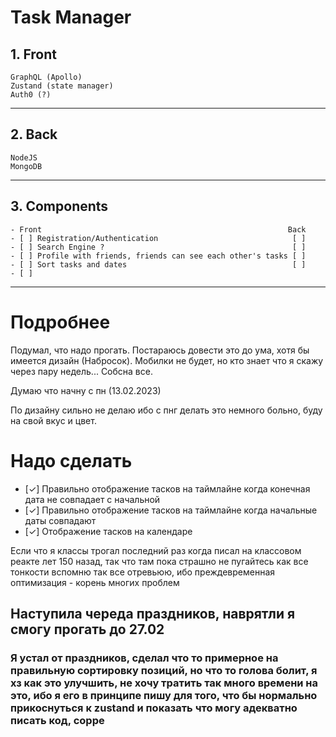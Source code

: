 # Task Manager

## 1. Front
    GraphQL (Apollo)
    Zustand (state manager)
    Auth0 (?)
___   

## 2. Back
    NodeJS
    MongoDB

___

## 3. Components

    - Front                                                       Back
    - [ ] Registration/Authentication                              [ ]
    - [ ] Search Engine ?                                          [ ]
    - [ ] Profile with friends, friends can see each other's tasks [ ]
    - [ ] Sort tasks and dates                                     [ ]
    - [ ] 

___

# Подробнее

Подумал, что надо прогать. Постараюсь довести это до ума, хотя бы имеется дизайн (Набросок). Мобилки не будет, но кто знает что я скажу через пару недель... Собсна все.

Думаю что начну с пн (13.02.2023)

По дизайну сильно не делаю ибо с пнг делать это немного больно, буду на свой вкус и цвет. 

# Надо сделать

- [✓] Правильно отображение тасков на таймлайне когда конечная дата не совпадает с начальной
- [✓] Правильно отображение тасков на таймлайне когда начальные даты совпадают
- [✓] Отображение тасков на календаре

Если что я классы трогал последний раз когда писал на классовом реакте лет 150 назад, так что там пока страшно не пугайтесь как все тонкости вспомню так все отревьюю, ибо преждевременная оптимизация - корень многих проблем 

## Наступила череда праздников, наврятли я смогу прогать до 27.02

### Я устал от праздников, сделал что то примерное на правильную сортировку позиций, но что то голова болит, я хз как это улучшить, не хочу тратить так много времени на это, ибо я его в принципе пишу для того, что бы нормально прикоснуться к zustand и показать что могу адекватно писать код, сорре
